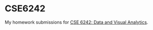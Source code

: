 CSE6242
=======

My homework submissions for [CSE 6242: Data and Visual Analytics](http://poloclub.gatech.edu/cse6242/2016fall/).


